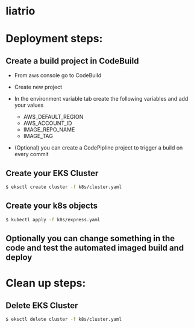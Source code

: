 # liatrio

# Deployment steps:

## Create a build project in CodeBuild
- From aws console go to CodeBuild
- Create new project
- In the environment variable tab create the following variables and add your values

    - AWS_DEFAULT_REGION
    - AWS_ACCOUNT_ID
    - IMAGE_REPO_NAME
    - IMAGE_TAG

- (Optional) you can create a CodePipline project to trigger a build on every commit

## Create your EKS Cluster
```bash
$ eksctl create cluster -f k8s/cluster.yaml
```
## Create your k8s objects
```bash
$ kubectl apply -f k8s/express.yaml 
```
## Optionally you can change something in the code and test the automated imaged build and deploy

# Clean up steps:
## Delete EKS Cluster
```bash
$ eksctl delete cluster -f k8s/cluster.yaml
```
